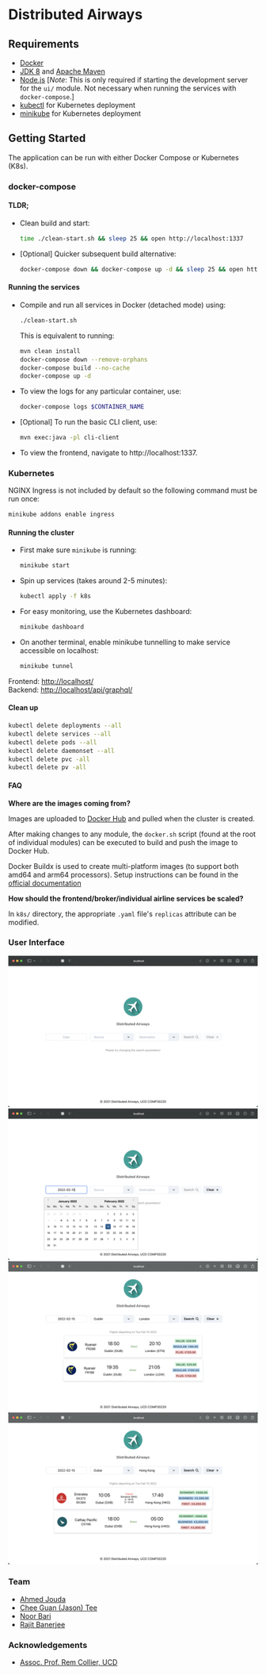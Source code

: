 # Distributed Airways

## Requirements

- [Docker](https://www.docker.com/products/docker-desktop)
- [JDK 8](https://www.oracle.com/ie/java/technologies/javase/javase8-archive-downloads.html) and [Apache Maven](https://maven.apache.org)
- [Node.js](https://nodejs.org/en/) [_Note_: This is only required if starting the development server for the `ui/` module. Not necessary when running the services with `docker-compose`.]
- [kubectl](https://kubernetes.io/docs/tasks/tools/) for Kubernetes deployment
- [minikube](https://minikube.sigs.k8s.io/docs/start/) for Kubernetes deployment

## Getting Started

The application can be run with either Docker Compose or Kubernetes (K8s).

### docker-compose

#### TLDR;

- Clean build and start:
  ```bash
  time ./clean-start.sh && sleep 25 && open http://localhost:1337
  ```
- [Optional] Quicker subsequent build alternative:
  ```bash
  docker-compose down && docker-compose up -d && sleep 25 && open http://localhost:1337
  ```

#### Running the services

- Compile and run all services in Docker (detached mode) using:

  ```bash
  ./clean-start.sh
  ```

  This is equivalent to running:

  ```bash
  mvn clean install
  docker-compose down --remove-orphans
  docker-compose build --no-cache
  docker-compose up -d
  ```

- To view the logs for any particular container, use:
  ```bash
  docker-compose logs $CONTAINER_NAME
  ```
- [Optional] To run the basic CLI client, use:
  ```bash
  mvn exec:java -pl cli-client
  ```
- To view the frontend, navigate to http://localhost:1337.

### Kubernetes

NGINX Ingress is not included by default so the following command must be run once:

```bash
minikube addons enable ingress
```

#### Running the cluster

- First make sure `minikube` is running:

  ```bash
  minikube start
  ```

- Spin up services (takes around 2-5 minutes):

  ```bash
  kubectl apply -f k8s
  ```

- For easy monitoring, use the Kubernetes dashboard:

  ```bash
  minikube dashboard
  ```

- On another terminal, enable minikube tunnelling to make service accessible on localhost:

  ```bash
  minikube tunnel
  ```

Frontend: [http://localhost/](http://localhost/)<br/>
Backend: [http://localhost/api/graphql/](http://localhost/api/graphql/)

#### Clean up

```bash
kubectl delete deployments --all
kubectl delete services --all
kubectl delete pods --all
kubectl delete daemonset --all
kubectl delete pvc -all
kubectl delete pv -all
```

#### FAQ

**Where are the images coming from?**

Images are uploaded to [Docker Hub](https://hub.docker.com/u/distributedairways) and pulled when the cluster is created.

After making changes to any module, the `docker.sh` script (found at the root of individual modules) can be executed to build and push the image to Docker Hub.

Docker Buildx is used to create multi-platform images (to support both amd64 and arm64 processors). Setup instructions can be found in the [official documentation](https://docs.docker.com/buildx/working-with-buildx/)

**How should the frontend/broker/individual airline services be scaled?**

In `k8s/` directory, the appropriate `.yaml` file's `replicas` attribute can be modified.

### User Interface

![](./images/sc-01.png)
![](./images/sc-02.png)
![](./images/sc-03.png)
![](./images/sc-04.png)

### Team

- [Ahmed Jouda](https://github.com/AhmedJouda2000)
- [Chee Guan (Jason) Tee](https://www.jasontcg.com)
- [Noor Bari](https://github.com/noorb98)
- [Rajit Banerjee](https://rajitbanerjee.com)

### Acknowledgements

- [Assoc. Prof. Rem Collier, UCD](https://people.ucd.ie/rem.collier)
